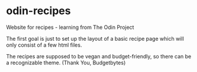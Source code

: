 # odin-recipes
Website for recipes - learning from The Odin Project

The first goal is just to set up the layout of a basic recipe page
which will only consist of a few html files.

The recipes are supposed to be vegan and budget-friendly, so there can be a recognizable theme. (Thank You, Budgetbytes)
